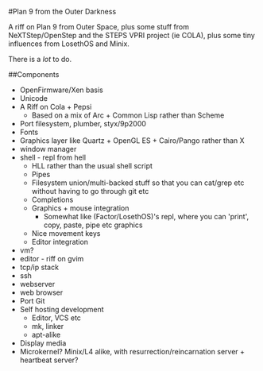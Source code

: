 #Plan 9 from the Outer Darkness

A riff on Plan 9 from Outer Space, plus some stuff from NeXTStep/OpenStep and the STEPS VPRI project (ie COLA), plus some tiny influences from LosethOS and Minix.

There is a _lot_ to do.

##Components

- OpenFirmware/Xen basis
- Unicode
- A Riff on Cola + Pepsi
    - Based on a mix of Arc + Common Lisp rather than Scheme
- Port filesystem, plumber, styx/9p2000
- Fonts
- Graphics layer like Quartz + OpenGL ES + Cairo/Pango rather than X
- window manager
- shell - repl from hell
    - HLL rather than the usual shell script
    - Pipes
    - Filesystem union/multi-backed stuff so that you can cat/grep etc without having to go through git etc
    - Completions
    - Graphics + mouse integration
        - Somewhat like (Factor/LosethOS)'s repl, where you can 'print', copy, paste, pipe etc graphics
    - Nice movement keys
    - Editor integration
- vm?
- editor - riff on gvim
- tcp/ip stack
- ssh
- webserver
- web browser
- Port Git
- Self hosting development
  - Editor, VCS etc
  - mk, linker
  - apt-alike
- Display media
- Microkernel? Minix/L4 alike, with resurrection/reincarnation server + heartbeat server?

